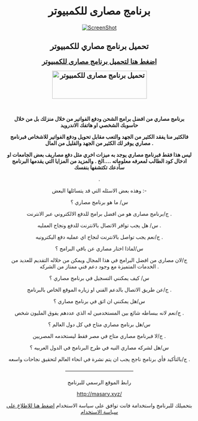 <h1 align="center">برنامج مصارى للكمبيوتر</h1>
<p align="center"><a href="https://github.com/masary4pc/emasary_app/raw/master/Masary_install.exe" target="_blank"><img src="https://camo.githubusercontent.com/61963a2f96660edb5521db6a6560736653c7c0a3/687474703a2f2f6d61736172792e78797a2f696d616765732f73637265656e2e706e67" alt="ScreenShot" data-canonical-src="http://masary.xyz/images/screen.png" style="max-width:100%;" /></a></p>
<h2 align="center">تحميل برنامج مصاري للكمبيوتر</h2>
<p align="center"><font size="4"><b><a href="https://github.com/masary4pc/emasary_app/raw/master/Masary_install.exe">اضغط هنا لتحميل برنامج مصارى للكمبيوتر</a></b></font></p>
<p align="center"><font size="4"><b><a href="https://github.com/masary4pc/emasary_app/raw/master/Masary_install.exe" target=""><img src="http://up.graaam.com/img/0a58a55ddba7e638a88ed555a88b5c4d.png" alt="تحميل برنامج مصارى للكمبيوتر" title="تحميل برنامج مصارى للكمبيوتر" width="253" height="75" border="0" /></a></b></font></p>
<p align="center"><b><a href="https://github.com/masary4pc/emasary_app/raw/master/Masary_install.exe"><br /></a></b></p>
<b>
</b>
<p align="center"><b>برنامج مصاري من افضل برامج الشحن ودفع الفواتير من خلال منزلك بل من خلال حاسوبك الشخصي او هاتفك الاندرويد</b></p>
<b>
</b>
<p align="center"><b>فالكثير منا يفقد الكثير من الجهد والتعب مقابل تحويل ودفع الفواتير 
للاشخاص فبرنامج مصاري يوفر لك الكثير من الجهد والقليل من المال .</b></p>
<b>
</b>
<p align="center"><b>ليس هذا فقط فبرنامج مصاري يوجد به ميزات اخري مثل دفع مصاريف بعض الجامعات او ادخال كود الطالب لمعرفه معلوماته &hellip;.الخ .
والمزيد من المزايا التي يقدمها البرنامج سأدعك تكتشفها بنفسك</b></p>
<p align="center"><b></b> .</p>
<p align="center">وهذه بعض الاسئله التي قد يتسائلها البعض :-</p>
<p align="center">س/ ما هو برنامج مصاري ؟</p>
<p align="center">ج/برنامج مصارى هو من افضل برامج للدفع الالكتروني عبر الانترنت .</p>
<p align="center">س/ هل يجب توافر الاتصال بالانترنت للدفع ونجاح العمليه .</p>
<p align="center">ج/نعم يجب تواصل بالانترنت لنجاح اي عمليه دفع اليكترونيه .</p>
<p align="center">س/لماذا اختار مصاري عن باقي البرامج ؟</p>
<p align="center">ج/لان مصاري من افضل البرامج في هذا المجال ويمكن من خلاله التقديم للعديد من الخدمات المتميزة مع وجود دعم فني ممتاز من الشركه .</p>
<p align="center">س/ كيف يمكنني التسجيل في برنامج مصاري ؟</p>
<p align="center">ج/عن طريق الاتصال بالدعم الفني او زياره الموقع الخاص بالبرنامج .</p>
<p align="center">س/هل يمكنني ان اثق في برنامج مصاري ؟</p>
<p align="center">ج/نعم لانه ببساطه شائع بين المستخدمين له الذي عددهم يفوق المليون شخص .</p>
<p align="center">س/هل برنامج مصاري متاح في كل دول العالم ؟</p>
<p align="center">ج/لا فبرنامج مصاري متاح في مصر فقط ليستخدمه المصريين .</p>
<p align="center">س/هل لشركه مصاري النيه في طرح البرنامج في الدول العربيه ؟</p>
<p align="center">ج/بالتأكيد فأي برنامج ناجح يجب ان يتم نشرة في انحاء العالم لتحقيق نجاحات واسعه .</p>
<p align="center">&mdash;&mdash;&mdash;&mdash;&mdash;&mdash;&mdash;&mdash;&mdash;&mdash;&mdash;&mdash;&mdash;</p>
<p align="center">رابط الموقع الرسمي للبرنامج</p>
<p align="center"><a href="http://masary.xyz/" rel="nofollow">http://masary.xyz/</a></p>

<p align="center">بتحميلك للبرنامج واستخدامة فانت توافق على سياسة الاستخدام </a><a align="center" target="_blank" href="https://github.com/masary4pc/emasary_app/blob/master/%D8%B3%D9%8A%D8%A7%D8%B3%D8%A9%20%D8%A7%D9%84%D8%A7%D8%B3%D8%AA%D8%AE%D8%AF%D8%A7%D9%85.md">اضغط هنا للاطلاع على سياسة الاستخدام</a>

